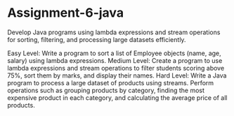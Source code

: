 # Assignment-6-java


Develop Java programs using lambda expressions and stream operations for sorting, filtering, and processing large datasets efficiently.

Easy Level:
Write a program to sort a list of Employee objects (name, age, salary) using lambda expressions.
Medium Level:
Create a program to use lambda expressions and stream operations to filter students scoring above 75%, sort them by marks, and display their names.
Hard Level:
Write a Java program to process a large dataset of products using streams. Perform operations such as grouping products by category, finding the most expensive product in each category, and calculating the average price of all products.

